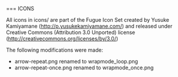 === ICONS

All icons in icons/ are part of the Fugue Icon Set created by  Yusuke Kamiyamane (http://p.yusukekamiyamane.com/) and released under Creative Commons (Attribution 3.0 Unported) license (http://creativecommons.org/licenses/by/3.0/)

The following modifications were made:
+ arrow-repeat.png renamed to wrapmode_loop.png
+ arrow-repeat-once.png renamed to wrapmode_once.png

